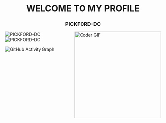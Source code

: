 <h1 align="center" color="red">WELCOME TO MY PROFILE</h1>
<h3 align="center">PICKFORD-DC</h3>
<img align="right" src="https://i.imgur.com/mVIr207.gif" alt="Coder GIF" height="280">
<p align="left"><img align="left" src="https://github-readme-stats.vercel.app/api/top-langs?username=PICKFORD-DC&show_icons=true&locale=en&layout=compact&theme=radical" alt="PICKFORD-DC" /></p>
 <p><img align="center" src="https://github-readme-streak-stats.herokuapp.com/?user=PICKFORD-DC&theme=radical" alt="PICKFORD-DC" /></p>
 
![GitHub Activity Graph](https://activity-graph.herokuapp.com/graph?username=PICKFORD-DC&bg_color=000000&color=4fff67&line=4fff67&point=ffffff&area=true&hide_border=true)  
